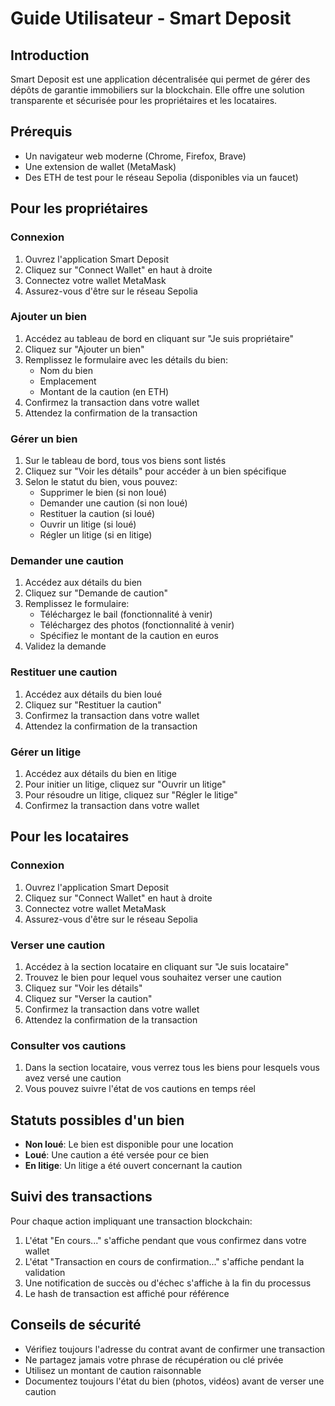 # Guide Utilisateur - Smart Deposit

## Introduction
Smart Deposit est une application décentralisée qui permet de gérer des dépôts de garantie immobiliers sur la blockchain. Elle offre une solution transparente et sécurisée pour les propriétaires et les locataires.

## Prérequis
- Un navigateur web moderne (Chrome, Firefox, Brave)
- Une extension de wallet (MetaMask)
- Des ETH de test pour le réseau Sepolia (disponibles via un faucet)

## Pour les propriétaires

### Connexion
1. Ouvrez l'application Smart Deposit
2. Cliquez sur "Connect Wallet" en haut à droite
3. Connectez votre wallet MetaMask
4. Assurez-vous d'être sur le réseau Sepolia

### Ajouter un bien
1. Accédez au tableau de bord en cliquant sur "Je suis propriétaire"
2. Cliquez sur "Ajouter un bien"
3. Remplissez le formulaire avec les détails du bien:
   - Nom du bien
   - Emplacement
   - Montant de la caution (en ETH)
4. Confirmez la transaction dans votre wallet
5. Attendez la confirmation de la transaction

### Gérer un bien
1. Sur le tableau de bord, tous vos biens sont listés
2. Cliquez sur "Voir les détails" pour accéder à un bien spécifique
3. Selon le statut du bien, vous pouvez:
   - Supprimer le bien (si non loué)
   - Demander une caution (si non loué)
   - Restituer la caution (si loué)
   - Ouvrir un litige (si loué)
   - Régler un litige (si en litige)

### Demander une caution
1. Accédez aux détails du bien
2. Cliquez sur "Demande de caution"
3. Remplissez le formulaire:
   - Téléchargez le bail (fonctionnalité à venir)
   - Téléchargez des photos (fonctionnalité à venir)
   - Spécifiez le montant de la caution en euros
4. Validez la demande

### Restituer une caution
1. Accédez aux détails du bien loué
2. Cliquez sur "Restituer la caution"
3. Confirmez la transaction dans votre wallet
4. Attendez la confirmation de la transaction

### Gérer un litige
1. Accédez aux détails du bien en litige
2. Pour initier un litige, cliquez sur "Ouvrir un litige"
3. Pour résoudre un litige, cliquez sur "Régler le litige"
4. Confirmez la transaction dans votre wallet

## Pour les locataires

### Connexion
1. Ouvrez l'application Smart Deposit
2. Cliquez sur "Connect Wallet" en haut à droite
3. Connectez votre wallet MetaMask
4. Assurez-vous d'être sur le réseau Sepolia

### Verser une caution
1. Accédez à la section locataire en cliquant sur "Je suis locataire"
2. Trouvez le bien pour lequel vous souhaitez verser une caution
3. Cliquez sur "Voir les détails"
4. Cliquez sur "Verser la caution"
5. Confirmez la transaction dans votre wallet
6. Attendez la confirmation de la transaction

### Consulter vos cautions
1. Dans la section locataire, vous verrez tous les biens pour lesquels vous avez versé une caution
2. Vous pouvez suivre l'état de vos cautions en temps réel

## Statuts possibles d'un bien
- **Non loué**: Le bien est disponible pour une location
- **Loué**: Une caution a été versée pour ce bien
- **En litige**: Un litige a été ouvert concernant la caution

## Suivi des transactions
Pour chaque action impliquant une transaction blockchain:
1. L'état "En cours..." s'affiche pendant que vous confirmez dans votre wallet
2. L'état "Transaction en cours de confirmation..." s'affiche pendant la validation
3. Une notification de succès ou d'échec s'affiche à la fin du processus
4. Le hash de transaction est affiché pour référence

## Conseils de sécurité
- Vérifiez toujours l'adresse du contrat avant de confirmer une transaction
- Ne partagez jamais votre phrase de récupération ou clé privée
- Utilisez un montant de caution raisonnable
- Documentez toujours l'état du bien (photos, vidéos) avant de verser une caution 